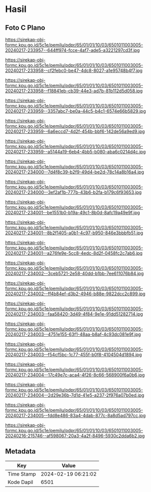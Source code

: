 # Hasil

## Foto C Plano

https://sirekap-obj-formc.kpu.go.id/5c1e/pemilu/pdpr/65/01/01/10/03/6501011003005-20240217-233957--644ff974-fcce-4af7-ade5-a3221297cd3f.jpg

https://sirekap-obj-formc.kpu.go.id/5c1e/pemilu/pdpr/65/01/01/10/03/6501011003005-20240217-233958--cf2febc0-be47-4dc8-8027-a1e95748b4f7.jpg

https://sirekap-obj-formc.kpu.go.id/5c1e/pemilu/pdpr/65/01/01/10/03/6501011003005-20240217-233958--f18841eb-cb39-44e3-ad7b-81b112d5d058.jpg

https://sirekap-obj-formc.kpu.go.id/5c1e/pemilu/pdpr/65/01/01/10/03/6501011003005-20240217-233959--3357abc7-be0a-44c5-b4c1-6574e66b5829.jpg

https://sirekap-obj-formc.kpu.go.id/5c1e/pemilu/pdpr/65/01/01/10/03/6501011003005-20240217-233959--6a6eccd7-4d2f-454b-bbf6-142de56a9ed9.jpg

https://sirekap-obj-formc.kpu.go.id/5c1e/pemilu/pdpr/65/01/01/10/03/6501011003005-20240217-233959--a5144a19-6eb4-4bb5-b080-aba6c0214d4c.jpg

https://sirekap-obj-formc.kpu.go.id/5c1e/pemilu/pdpr/65/01/01/10/03/6501011003005-20240217-234000--7d4f8c39-b2f9-49d4-be2d-78c14a8b16a4.jpg

https://sirekap-obj-formc.kpu.go.id/5c1e/pemilu/pdpr/65/01/01/10/03/6501011003005-20240217-234000--3ef2af1b-777b-43b6-b2fa-b179c6f93653.jpg

https://sirekap-obj-formc.kpu.go.id/5c1e/pemilu/pdpr/65/01/01/10/03/6501011003005-20240217-234001--be1551b0-b19a-49c1-8b0d-8afc19a49e9f.jpg

https://sirekap-obj-formc.kpu.go.id/5c1e/pemilu/pdpr/65/01/01/10/03/6501011003005-20240217-234001--8b2f1405-a0b1-4c97-b950-846e3bbbfb51.jpg

https://sirekap-obj-formc.kpu.go.id/5c1e/pemilu/pdpr/65/01/01/10/03/6501011003005-20240217-234001--a276fe9e-5cc8-4edc-8d2f-0458fc2c7ab6.jpg

https://sirekap-obj-formc.kpu.go.id/5c1e/pemilu/pdpr/65/01/01/10/03/6501011003005-20240217-234002--3ceb5721-2e58-40dd-b1bb-7ee611076b84.jpg

https://sirekap-obj-formc.kpu.go.id/5c1e/pemilu/pdpr/65/01/01/10/03/6501011003005-20240217-234002--ff4b84ef-d3b2-4946-b88e-9822dcc2c899.jpg

https://sirekap-obj-formc.kpu.go.id/5c1e/pemilu/pdpr/65/01/01/10/03/6501011003005-20240217-234003--faa58420-3d49-4f84-9e1e-91dd51282714.jpg

https://sirekap-obj-formc.kpu.go.id/5c1e/pemilu/pdpr/65/01/01/10/03/6501011003005-20240217-234003--4751e155-63f1-48aa-b8af-4c93dc081e9f.jpg

https://sirekap-obj-formc.kpu.go.id/5c1e/pemilu/pdpr/65/01/01/10/03/6501011003005-20240217-234003--f54cf5bc-1c77-455f-b0f8-4104504d1894.jpg

https://sirekap-obj-formc.kpu.go.id/5c1e/pemilu/pdpr/65/01/01/10/03/6501011003005-20240217-234004--17c49e7c-aca4-4f26-8c66-568900f6a0b6.jpg

https://sirekap-obj-formc.kpu.go.id/5c1e/pemilu/pdpr/65/01/01/10/03/6501011003005-20240217-234004--2d29e36b-7d1d-41e5-a237-2f976a07b0ed.jpg

https://sirekap-obj-formc.kpu.go.id/5c1e/pemilu/pdpr/65/01/01/10/03/6501011003005-20240217-234005--fdd8e486-83a4-4dab-877c-8a8d5ad797cc.jpg

https://sirekap-obj-formc.kpu.go.id/5c1e/pemilu/pdpr/65/01/01/10/03/6501011003005-20240216-215746--af598067-20a3-4a2f-8496-5930c2dda6b2.jpg


## Metadata

| Key        | Value               |
| ---------- | ------------------- |
| Time Stamp | 2024-02-19 06:21:02 |
| Kode Dapil | 6501                |



